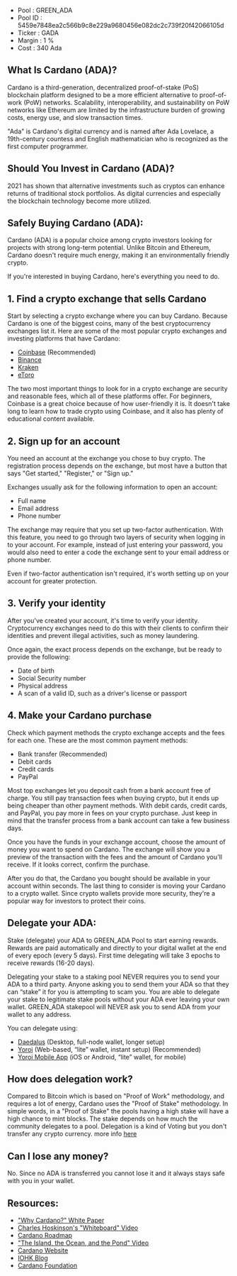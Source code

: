 

* Pool                  : GREEN_ADA 
* Pool ID               : 5459e7848ea2c566b9c8e229a9680456e082dc2c739f20f42066105d
* Ticker                : GADA
* Margin                : 1 %
* Cost                  : 340 Ada


## What Is Cardano (ADA)?

Cardano is a third-generation, decentralized proof-of-stake (PoS) blockchain platform designed to be a more efficient alternative to proof-of-work (PoW) networks. Scalability, interoperability, and sustainability on PoW networks like Ethereum are limited by the infrastructure burden of growing costs, energy use, and slow transaction times.

"Ada" is Cardano's digital currency and is named after Ada Lovelace, a 19th-century countess and English mathematician who is recognized as the first computer programmer.

## Should You Invest in Cardano (ADA)?

2021 has shown that alternative investments such as cryptos can enhance returns of traditional stock portfolios. As digital currencies and especially the blockchain technology become more utilized.

## Safely Buying Cardano (ADA):

Cardano (ADA) is a popular choice among crypto investors looking for projects with strong long-term potential. Unlike Bitcoin and Ethereum, Cardano doesn't require much energy, making it an environmentally friendly crypto.

If you're interested in buying Cardano, here's everything you need to do.

## 1. Find a crypto exchange that sells Cardano
Start by selecting a crypto exchange where you can buy Cardano. Because Cardano is one of the biggest coins, many of the best cryptocurrency exchanges list it. Here are some of the most popular crypto exchanges and investing platforms that have Cardano:
* [Coinbase](https://www.coinbase.com/) (Recommended)
* [Binance](https://www.binance.com/)
* [Kraken](https://www.kraken.com/)
* [eToro](https://www.etoro.com/)

The two most important things to look for in a crypto exchange are security and reasonable fees, which all of these platforms offer. For beginners, Coinbase is a great choice because of how user-friendly it is. It doesn't take long to learn how to trade crypto using Coinbase, and it also has plenty of educational content available.

## 2. Sign up for an account
You need an account at the exchange you chose to buy crypto. The registration process depends on the exchange, but most have a button that says "Get started," "Register," or "Sign up."

Exchanges usually ask for the following information to open an account:
* Full name
* Email address
* Phone number

The exchange may require that you set up two-factor authentication. With this feature, you need to go through two layers of security when logging in to your account. For example, instead of just entering your password, you would also need to enter a code the exchange sent to your email address or phone number.

Even if two-factor authentication isn't required, it's worth setting up on your account for greater protection.

## 3. Verify your identity

After you've created your account, it's time to verify your identity. Cryptocurrency exchanges need to do this with their clients to confirm their identities and prevent illegal activities, such as money laundering.

Once again, the exact process depends on the exchange, but be ready to provide the following:
* Date of birth
* Social Security number
* Physical address
* A scan of a valid ID, such as a driver's license or passport

## 4. Make your Cardano purchase

Check which payment methods the crypto exchange accepts and the fees for each one. These are the most common payment methods:
* Bank transfer (Recommended)
* Debit cards
* Credit cards
* PayPal

Most top exchanges let you deposit cash from a bank account free of charge. You still pay transaction fees when buying crypto, but it ends up being cheaper than other payment methods. With debit cards, credit cards, and PayPal, you pay more in fees on your crypto purchase. Just keep in mind that the transfer process from a bank account can take a few business days.

Once you have the funds in your exchange account, choose the amount of money you want to spend on Cardano. The exchange will show you a preview of the transaction with the fees and the amount of Cardano you'll receive. If it looks correct, confirm the purchase.

After you do that, the Cardano you bought should be available in your account within seconds. The last thing to consider is moving your Cardano to a crypto wallet. Since crypto wallets provide more security, they're a popular way for investors to protect their coins.



## Delegate your ADA:

Stake (delegate) your ADA to GREEN_ADA Pool to start earning rewards. Rewards are paid automatically and directly to your digital wallet at the end of every epoch (every 5 days). First time delegating will take 3 epochs to receive rewards (16-20 days).

Delegating your stake to a staking pool NEVER requires you to send your ADA to a third party.  Anyone asking you to send them your ADA so that they can “stake” it for you is attempting to scam you. You are able to delegate your stake to legitimate stake pools without your ADA ever leaving your own wallet. GREEN_ADA stakepool will NEVER ask you to send ADA from your wallet to any address.

You can delegate using:

* [Daedalus](https://daedaluswallet.io/) (Desktop, full-node wallet, longer setup)
* [Yoroi](https://yoroi-wallet.com/#/) (Web-based, “lite” wallet, instant setup) (Recommended)
* [Yoroi Mobile App](https://apps.apple.com/au/app/emurgos-yoroi-cardano-wallet/id1447326389) (iOS or Android, “lite” wallet, for mobile)

## How does delegation work?

Compared to Bitcoin which is based on "Proof of Work" methodology, and requires a lot of energy, Cardano uses the "Proof of Stake" methodology. In simple words, in a "Proof of Stake" the pools having a high stake will have a high chance to mint blocks. The stake depends on how much the community delegates to a pool. Delegation is a kind of Voting but you don't transfer any crypto currency. more info [here](https://cardano.org/ouroboros#proof-of-stake)


## Can I lose any money?
No. Since no ADA is transferred you cannot lose it and it always stays  safe with you in your wallet.


## Resources:
* ["Why Cardano?" White Paper](https://why.cardano.org/)
* [Charles Hoskinson's "Whiteboard" Video](https://www.youtube.com/watch?v=Ja9D0kpksxw)
* [Cardano Roadmap](https://roadmap.cardano.org/en/)
* ["The Island, the Ocean, and the Pond" Video](https://www.youtube.com/watch?v=k8a6tX53YPs)
* [Cardano Website](https://cardano.org/)
* [IOHK Blog](https://iohk.io/en/blog/posts/page-1/)
* [Cardano Foundation](https://cardanofoundation.org/)
